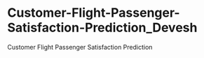 # Customer-Flight-Passenger-Satisfaction-Prediction_Devesh
Customer Flight Passenger Satisfaction Prediction
